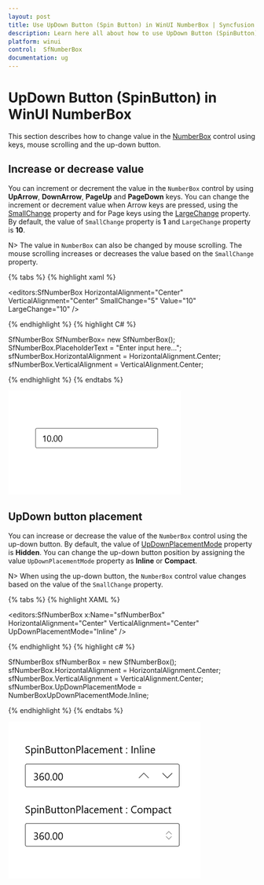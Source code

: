```yaml
---
layout: post
title: Use UpDown Button (Spin Button) in WinUI NumberBox | Syncfusion
description: Learn here all about how to use UpDown Button (SpinButton) in Syncfusion WinUI NumberBox (SfNumberBox) control and more.
platform: winui
control:  SfNumberBox
documentation: ug
---
```


# UpDown Button (SpinButton) in WinUI NumberBox

This section describes how to change value in the [NumberBox]([NumberBox](https://help.syncfusion.com/cr/winui/Syncfusion.UI.Xaml.Editors.SfNumberBox)) control using keys, mouse scrolling and the up-down button.

## Increase or decrease value

You can increment or decrement the value in the `NumberBox` control by using **UpArrow**, **DownArrow**, **PageUp** and **PageDown** keys. You can change the increment or decrement value when Arrow keys are pressed, using the [SmallChange](https://help.syncfusion.com/cr/winui/Syncfusion.UI.Xaml.Editors.SfNumberBox.html#Syncfusion_UI_Xaml_Editors_SfNumberBox_SmallChange) property and for Page keys using the [LargeChange](https://help.syncfusion.com/cr/winui/Syncfusion.UI.Xaml.Editors.SfNumberBox.html#Syncfusion_UI_Xaml_Editors_SfNumberBox_LargeChange) property. By default, the value of `SmallChange` property is **1** and `LargeChange` property  is **10**.

N> The value in `NumberBox` can also be changed by mouse scrolling. The mouse scrolling increases or decreases the value based on the `SmallChange` property.

{% tabs %}
{% highlight xaml %}

<editors:SfNumberBox HorizontalAlignment="Center"
                     VerticalAlignment="Center" 
                     SmallChange="5"
                     Value="10"
                     LargeChange="10" />

{% endhighlight %}
{% highlight C# %}

SfNumberBox SfNumberBox= new SfNumberBox();
SfNumberBox.PlaceholderText = "Enter input here...";
sfNumberBox.HorizontalAlignment = HorizontalAlignment.Center;
sfNumberBox.VerticalAlignment = VerticalAlignment.Center;

{% endhighlight %}
{% endtabs %}

![WinUI NumberBox Watermark Text](GettingStarted_images/valuechange-bykeys.gif)

## UpDown button placement

You can increase or decrease the value of the `NumberBox` control using the up-down button. By default, the value of [UpDownPlacementMode](https://help.syncfusion.com/cr/winui/Syncfusion.UI.Xaml.Editors.SfNumberBox.html#Syncfusion_UI_Xaml_Editors_SfNumberBox_UpDownPlacementMode) property is **Hidden**. You can change the up-down button position by assigning the value `UpDownPlacementMode` property as **Inline** or **Compact**.

N> When using the up-down button, the `NumberBox` control value changes based on the value of the `SmallChange` property.

{% tabs %}
{% highlight XAML %}

<editors:SfNumberBox x:Name="sfNumberBox" 
                     HorizontalAlignment="Center"
                     VerticalAlignment="Center"
                     UpDownPlacementMode="Inline" />

{% endhighlight %}
{% highlight c# %}

SfNumberBox sfNumberBox = new SfNumberBox();
sfNumberBox.HorizontalAlignment = HorizontalAlignment.Center;
sfNumberBox.VerticalAlignment = VerticalAlignment.Center;
sfNumberBox.UpDownPlacementMode = NumberBoxUpDownPlacementMode.Inline;

{% endhighlight %}
{% endtabs %}

![UpDown Placement in WinUI NumberBox](SpinButton_images/spinbuttonPlacement_img.gif)
